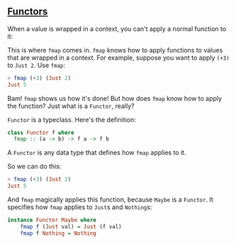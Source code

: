 ## [Functors](http://adit.io/posts/2013-04-17-functors,_applicatives,_and_monads_in_pictures.html)

When a value is wrapped in a context, you can't apply a normal function to it:

This is where `fmap` comes in. `fmap` knows how to apply functions to values that are wrapped in a context. For example, suppose you want to apply `(+3)` to `Just 2`. Use `fmap`:

```haskell
> fmap (+3) (Just 2)
Just 5
```

Bam! `fmap` shows us how it's done! But how does `fmap` know how to apply the function?
Just what is a `Functor`, really?

`Functor` is a typeclass. Here's the definition:

```haskell
class Functor f where
  fmap :: (a -> b) -> f a -> f b
```

A `Functor` is any data type that defines how `fmap` applies to it.

So we can do this:

```haskell
> fmap (+3) (Just 2)
Just 5
```

And `fmap` magically applies this function, because `Maybe` is a `Functor`. It specifies how `fmap` applies to `Just`s and `Nothing`s:

```haskell
instance Functor Maybe where
    fmap f (Just val) = Just (f val)
    fmap f Nothing = Nothing
```
